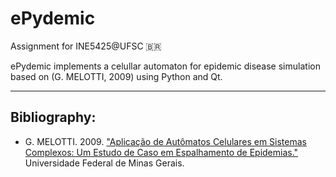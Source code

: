 # ePydemic
Assignment for INE5425@UFSC :brazil:

ePydemic implements a celullar automaton for epidemic disease simulation based on (G. MELOTTI, 2009) using Python and Qt.

---
## Bibliography:
* G. MELOTTI. 2009. ["Aplicação de Autômatos Celulares em Sistemas Complexos: Um Estudo de Caso em Espalhamento de Epidemias."](https://www.ppgee.ufmg.br/documentos/Defesas/802/Dissertacao_Gledson_final.pdf) Universidade Federal de Minas Gerais.
